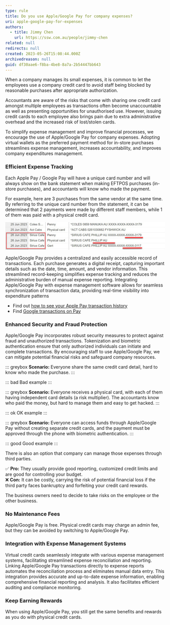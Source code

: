 ```yaml
---
type: rule
title: Do you use Apple/Google Pay for company expenses?
uri: apple-google-pay-for-expenses
authors:
  - title: Jimmy Chen
    url: https://ssw.com.au/people/jimmy-chen
related: null
redirects: null
created: 2023-05-26T15:08:44.000Z
archivedreason: null
guid: df30aae6-f8ba-4be8-8a7a-2b54447bb643
---
```

When a company manages its small expenses, it is common to let the employees use a company credit card to avoid staff being blocked by reasonable purchases after appropriate authorization. 

Accountants are aware of the risks that come with sharing one credit card amongst multiple employees as transactions often become unaccountable as well as presenting opportunities for unauthorised use. However, issuing credit cards to each employee also brings pain due to extra administrative overhead and the increased risk of lost/stolen cards. 

To simplify expense management and improve financial processes, we encourage the use of Apple/Google Pay for company expenses. Adopting virtual wallets as the preferred payment method for in-store purchases streamlines expense management, increases accountability, and improves company expenditures management.

<!--endintro-->

### Efficient Expense Tracking

Each Apple Pay / Google Pay will have a unique card number and will always show on the bank statement when making EFTPOS purchases (in-store purchases), and accountants will know who made the payment.

For example, here are 3 purchases from the same vendor at the same time. By referring to the unique card number from the statement, it can be determined that 2 payments were made by different staff members, while 1 of them was paid with a physical credit card.

![Figure: By implementing virtual cards, purchasers’ information can be taken from the bank statements](/rules/apple-google-pay-for-expenses/purchasers-info-virtual-cards.jpg)

Apple/Google Pay provides a centralized and easily accessible record of transactions. Each purchase generates a digital receipt, capturing important details such as the date, time, amount, and vendor information. This streamlined record-keeping simplifies expense tracking and reduces the administrative burden of manual expense reporting. Integrating Apple/Google Pay with expense management software allows for seamless synchronization of transaction data, providing real-time visibility into expenditure patterns

* Find out [how to see your Apple Pay transaction history](https://support.apple.com/en-au/HT212786)
* Find [Google transactions on Pay](https://guidebooks.google.com/google-pay-us/get-financial-insights-with-google-pay/how-to-check-google-pay-transaction-history) 

### Enhanced Security and Fraud Protection

Apple/Google Pay incorporates robust security measures to protect against fraud and unauthorized transactions. Tokenization and biometric authentication ensure that only authorized individuals can initiate and complete transactions. By encouraging staff to use Apple/Google Pay, we can mitigate potential financial risks and safeguard company resources.

::: greybox
**Scenario:** Everyone share the same credit card detail, hard to know who made the purchase.
:::

::: bad
Bad example 
:::

::: greybox
**Scenario:** Everyone receives a physical card, with each of them having independent card details (a risk multiplier). The accountants know who paid the money, but hard to manage them and easy to get hacked.
:::

::: ok
OK example 
:::

::: greybox
**Scenario:** Everyone can access funds through Apple/Google Pay without creating separate credit cards, and the payment must be approved through the phone with biometric authentication.
:::

::: good
Good example
:::

There is also an option that company can manage those expenses through third parties. 

✅ **Pro:** They usually provide good reporting, customized credit limits and are good for controlling your budget.   
❌ **Con:** It can be costly, carrying the risk of potential financial loss if the third party faces bankruptcy and forfeiting your credit card rewards.
    
The business owners need to decide to take risks on the employee or the other business.

### No Maintenance Fees

Apple/Google Pay is free. Physical credit cards may charge an admin fee, but they can be avoided by switching to Apple/Google Pay.

### Integration with Expense Management Systems

Virtual credit cards seamlessly integrate with various expense management systems, facilitating streamlined expense reconciliation and reporting. Linking Apple/Google Pay transactions directly to expense reports automates the reconciliation process and eliminates manual data entry. This integration provides accurate and up-to-date expense information, enabling comprehensive financial reporting and analysis. It also facilitates efficient auditing and compliance monitoring.

### Keep Earning Rewards

When using Apple/Google Pay, you still get the same benefits and rewards as you do with physical credit cards.

